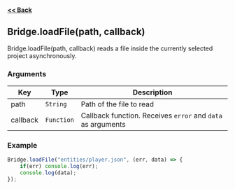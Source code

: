 #### [<< Back](https://github.com/solvedDev/bridge./blob/master/plugins/getting-started.md)
## Bridge.loadFile(path, callback)
Bridge.loadFile(path, callback) reads a file inside the currently selected project asynchronously.

### Arguments
| Key | Type | Description
| --- | --- | ---
| path | ```String``` | Path of the file to read
| callback | ```Function``` | Callback function. Receives ```error``` and ```data``` as arguments


### Example
```javascript
Bridge.loadFile("entities/player.json", (err, data) => {
    if(err) console.log(err);
    console.log(data);
});
```

